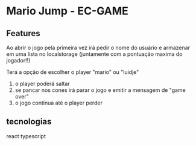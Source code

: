 # Mario Jump - EC-GAME

## Features

Ao abrir o jogo pela primeira vez irá pedir o nome do usuário e armazenar em uma lista no localstorage (juntamente com a pontuação maxima do jogador!!)

Terá a opção de escolher o player "mario" ou "luidje"
1. o player poderá saltar
2. se pancar nos cones irá parar o jogo e emitir a mensagem de "game over"
3. o jogo continua até o player perder

## tecnologias
react
typescript

